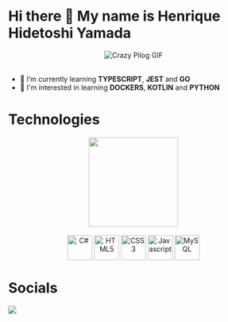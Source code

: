 
<div>
  <h1>Hi there 👋 My name is Henrique Hidetoshi Yamada</h1>
</div>

<div align="center">
  <img alt="Crazy Pilog GIF" src="https://pipe.miroware.io/60a47afdab37f801c2e52bb1/profile/Pilot.gif">
</div><br>

- 🌱 I’m currently learning **TYPESCRIPT**, **JEST** and **GO**
- 👀 I'm interested in learning **DOCKERS**, **KOTLIN** and **PYTHON**

<div>
  <h1>Technologies</h1>
</div>

<div align="center">
  <a href="https://github.com/HenriqueY-NIXD">
    <img height="180em" src="https://github-readme-stats.vercel.app/api?username=HenriqueY-NIXD&show_icons=true&theme=synthwave&include_all_commits=true&count_private=true">
  </a>
  <!--<img height="180em" src="https://github-readme-stats.vercel.app/api/top-langs/?username=HenriqueY-NIXD&layout=compact&langs_count=16">-->
  <div style="display:inline_block"><br>
    <img align="center" alt="C#" height="50" width="50" src="https://cdn.jsdelivr.net/gh/devicons/devicon/icons/csharp/csharp-original.svg" />
    <img align="center" alt="HTML5" height="50" width="50" src="https://cdn.jsdelivr.net/gh/devicons/devicon/icons/html5/html5-original.svg" />
    <img align="center" alt="CSS3" height="50" width="50" src="https://cdn.jsdelivr.net/gh/devicons/devicon/icons/css3/css3-original.svg" />
    <img align="center" alt="Javascript" height="50" width="50" src="https://cdn.jsdelivr.net/gh/devicons/devicon/icons/javascript/javascript-original.svg" />
    <img align="center" alt="MySQL" height="50" width="50" src="https://cdn.jsdelivr.net/gh/devicons/devicon/icons/mysql/mysql-original.svg" />
  </div>
</div>

<div>
  <h1>Socials</h1>
</div>

<div>
  <a href="https://www.linkedin.com/in/henrique-yamada-6743ba215/" target="_blank" rel="external"><img src="https://img.shields.io/badge/-LinkedIn-%230077B5?style=for-the-badge&logo=linkedin&logoColor=white" target="_blank" rel="external"></a> 
</div>

<!--
**HenriqueY-NIXD/HenriqueY-NIXD** is a ✨ _special_ ✨ repository because its `README.md` (this file) appears on your GitHub profile.

Here are some ideas to get you started:

- 🔭 I’m currently working on ...
- 🌱 I’m currently learning ...
- 👯 I’m looking to collaborate on ...
- 🤔 I’m looking for help with ...
- 💬 Ask me about ...
- 📫 How to reach me: ...
- 😄 Pronouns: ...
- ⚡ Fun fact: ...
-->
